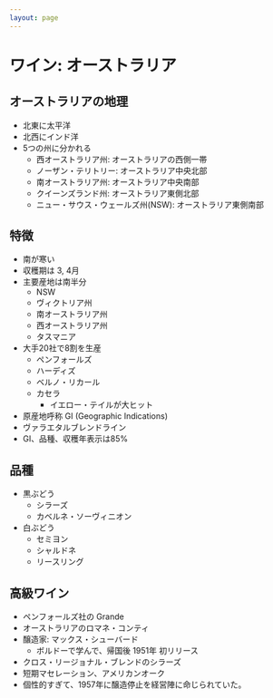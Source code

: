```yaml
---
layout: page
---
```


# ワイン: オーストラリア

## オーストラリアの地理

* 北東に太平洋
* 北西にインド洋
* 5つの州に分かれる
    * 西オーストラリア州: オーストラリアの西側一帯
    * ノーザン・テリトリー: オーストラリア中央北部
    * 南オーストラリア州: オーストラリア中央南部
    * クイーンズランド州: オーストラリア東側北部
    * ニュー・サウス・ウェールズ州(NSW): オーストラリア東側南部

## 特徴

* 南が寒い
* 収穫期は 3, 4月
* 主要産地は南半分
    * NSW
    * ヴィクトリア州
    * 南オーストラリア州
    * 西オーストラリア州
    * タスマニア
* 大手20社で8割を生産
    * ペンフォールズ
    * ハーディズ
    * ベルノ・リカール
    * カセラ
        * イエロー・テイルが大ヒット
* 原産地呼称 GI (Geographic Indications)
* ヴァラエタルブレンドライン
* GI、品種、収穫年表示は85%

## 品種

* 黒ぶどう
    * シラーズ
    * カベルネ・ソーヴィニオン
* 白ぶどう
    * セミヨン
    * シャルドネ
    * リースリング

## 高級ワイン

* ペンフォールズ社の Grande
* オーストラリアのロマネ・コンティ
* 醸造家: マックス・シューバード
   * ボルドーで学んで、帰国後 1951年 初リリース
* クロス・リージョナル・ブレンドのシラーズ
* 短期マセレーション、アメリカンオーク
* 個性的すぎて、1957年に醸造停止を経営陣に命じられていた。
